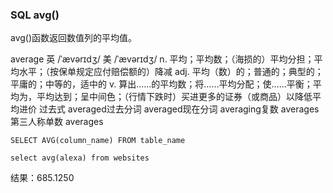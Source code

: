 ### SQL avg()

avg()函数返回数值列的平均值。

average 英 /ˈævərɪdʒ/  美 /ˈævərɪdʒ/ n. 平均；平均数；（海损的）平均分担；平均水平；（按保单规定应付赔偿额的）降减
adj. 平均（数）的；普通的；典型的；平庸的；中等的，适中的 v. 算出……的平均数；将……平均分配；使……平衡；平均为，平均达到；呈中间色；（行情下跌时）买进更多的证券（或商品）以降低平均进价 过去式 averaged过去分词 averaged现在分词 averaging复数 averages第三人称单数 averages

```
SELECT AVG(column_name) FROM table_name
```

```
select avg(alexa) from websites
```
结果：685.1250


